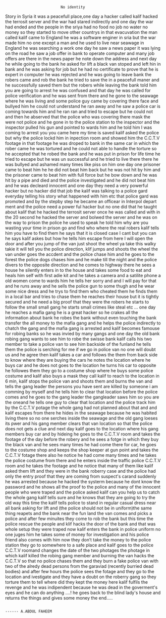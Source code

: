                              No identity
Story 
 in Syria it was a peacefull place,one day a hacker called kalif hacked the terrosit server and the war had stared indirectly and one day the war had ended and the people in the sriya had no food no job no water no money so they started to move other countrys in that evacuvation the man called kalif came to England he was a software enginer in sria but the war made him no one except a man and he used to live near seawage in England he was searching a work one day he saw a news paper it was lying on the road he saw a job offer in bank to operate computer and many job offers are there in the news paper he note down the address and next day he while going to the bank he asked for lift a black van stoped and left hin in bank and he was asking for job but he had no certificate to prove  that he is expert in computer he was rejected and he was going to leave bank the robers came and rob the bank he tried to save the in a peacefull maner and he successfully saved them but the robers while leaving the bank told him you are going to arrest he was confused and that day he was called for police verification and he was sent from there and he gone to the seawage where he was living and some police guy came by covering there face and bullyed him he could not understand he ran away and he saw a police car is coming towards him and he ran ran and tried to escape but he could not and then he abserved that the police who was covering there mask the were not police and he gone in to the police station to the inspector and the inspector pulled his gun and pointed to wards him and he told him I was coming to arrest you you came here my time is saved kalif asked the police but why the police lockd him in inpection room and showed him the C.C.T.V footage in that footage he was droped to bank in the same car in which the rober came he was tortured and he could not able to handle the torture so he accepted that he robed the bank and he was put in prison for life time he tried to escape but he was un successful and he tried to live there there he was bullyed and ashamed many times like piss on him one day one prisoner came to beat him he he did not beat him back but he was not hit by him and the prisoner came to beat him with full force but he bow down and he was hit by a pipe and died and the police investigated and he did not beat him and he was decleard innocent and one day they need a very powerful hacker but no hacker did that job the kalif was talking to a police gard everyday telling his story what happened with him etc that police gard was promoted and by the stepby step he became an officear in Interpol depart ment and the police need a power ful hacker but no one did that he taught about kalif that he hacked the terrosit server once he was called and with in the 20 second he hacked the server and bolwed the server and he was on the way to prison the police he used to speak he told him why are you wasting your time in prison go and find who where the real robers kalif tells him you have to find them he says that it is closed case I cant but you can he says kalif askes but how he tells him escape from here I will open the door and after you jump of the van just shoot the wheel ya take this walky takie it will tell you the police direction, klif jumps and shoots the wheel the van under goes the accdent and the police chase him and he goes to the forest the police dogs  chases him and he make till the night and the police divers to the opposite direction and he comes to highway there he sees a house he silently enters in to the house and takes some food to eat and heals him self with first adie kit and he takes a camera  and a satilite phone a old women come to wards him he tells her sorry and and I will pay for that and he runs away and he sells the police gun to some thugh and he wear some nice dress and he trys to find them who cheated them he finds them in a local bar and tries to chase them he reaches their house but it is tightly secured and he need a big proof that they were the robers he starts to follow the small small gang he starts small crimes like steal etc … one day he reaches a mafia gang he is a great hacker so he crakes all the information about bank he robes the bank without even touching the bank transfer the all money to the mafia gang and he helps the police indirectly to chatch the gang and the mafia gang is arrested and kalif becomes famouse for robing banks so he was invied by many gangs and one day the old bank robing gang wants to see him to robe the swisse bank kalif calls his two member to take a police van to see him backside of the funland  he tells them the police is serching for me if we go in police van no one will doubt us and he agree then kalif takes a car and follows the them from back side to know where they are buying the cars he notes the location where he buys car and he does not goes to the location he turns his car to opposite he followes them they go to a costume shop where he buys some police costume and kalif also buys a mask they call kalif to reach to the location in 6 min, kalif stops the police van and shoots them and burns the van and tells the gang leader the persons you have sent are killed by someone i am comming by myself and he tells him to clear that location before the police comes and he goes to the gang leader the gangleader saws him so you are the oneand he tells one guy to clear that location and the police track him by the C.C.T.V potage the whole gang had not planned about that and and kalif escapes from there he hides in the seawage because he was habited living there so no one serches inside the seawage and the old gang loeses its pwer and his gang member clears that van location so that the police does not gets a clue and next day kalif goes to the location where his gang members buy car and by hideing he goes to the C.C.T.V room and takes the footage of the day before the robery and he sees a fotge in which they buy the black van and he sees many times he had come there for car, he goes to the costume shop and keeps the shop keeper at gun point and takes the C.C.T.V fotage there also he notice he had come many times and he takes the police costume from there and he enters inside the traffic police C.C.T.V room and he takes the footage and he notice that many of them like kalif asked them lift and they were in the bank roberry case and the police had only the entry proof that they are coming from suspect's carand suddenly he was arrested because he hacked the systerm because he dont know the password and he shows all the proof to the police and many of the innocent people who were traped and the police asked kalif can you help us to catch the whole gang kalif tells sure and he knows that they are going to try the old way this time the kalif tells police to stand in regular casual dress near all bank asking for lift  and (the police should not be in uniform)the same thing reapets and the bank near the fun land the van comes and picks a police and after few minuites they come to rob the bank but this time the police rescue the people and klif hacks the door of the bank and that was whole setup they were traped now kalif enters the bank in police uniform no one juges him he takes some of money for investigation and his police friend also comes with him now they don’t take the money to the police station they go to somewhere to a safe place and kalif goes to the police C.C.T.V roomand changes the date of the two photages the photage in which kalif killed the robing gang member and burning the van hacks the C.C.T.V so that no police chases them and they burn a fake police van with two of the  alredy dead persons from the garaviad (recently burried dead bodies) and after few hours the police sees the fotage and they go to the location and ivestigate and they have a doubt on the roberry gang so they torture them to tell where did they kept the money here kalif fulfils the revenge and he was indipendent because he was dead in the goverment's eyes and he can do anything ....! he goes back to the blind lady's house and returns the things and gives some money the end.....

                                                                                 

                                                                                                                      ------ A.ABDUL FAHEEM
